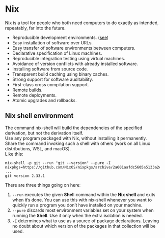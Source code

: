 # Nix
Nix is a tool for people who both need computers to do exactly as intended, repeatably, far into the future.
+ Reproducible development environments. ([see](##nix_shell_environment))
+ Easy installation of software over URLs.
+ Easy transfer of software environments between computers.
+ Declarative specification of Linux machines.
+ Reproducible integration testing using virtual machines.
+ Avoidance of version conflicts with already installed software.
+ Installing software from source code.
+ Transparent build caching using binary caches.
+ Strong support for software auditability.
+ First-class cross compilation support.
+ Remote builds.
+ Remote deployments.
+ Atomic upgrades and rollbacks.
## Nix shell environment
The command nix-shell will build the dependencies of the specified derivation, but not the derivation itself.\
Use any program packaged with Nix, without installing it permanently.\
Share the command invoking such a shell with others (work on all Linux distributions, WSL, and macOS).\
Like this:
```shell
nix-shell -p git --run "git --version" --pure -I nixpkgs=https://github.com/NixOS/nixpkgs/archive/2a601aafdc5605a5133a2ca506a34a3a73377247.tar.gz
...
git version 2.33.1
```
There are three things going on here:
1. `--run` executes the given **Shell** command within the **Nix shell** and exits when it’s done. You can use this with nix-shell whenever you want to quickly run a program you don’t have installed on your machine.
2. `--pure` discards most environment variables set on your system when running the **Shell**. Use it only when the extra isolation is needed.
3. `-I` determines what to use as a source of package declarations. Leaving no doubt about which version of the packages in that collection will be used.
